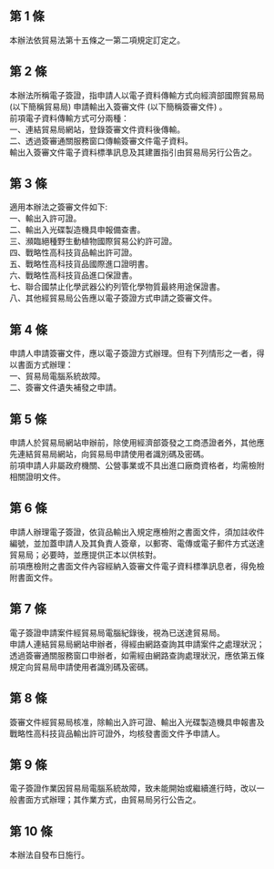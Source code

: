 第 1 條
-------
本辦法依貿易法第十五條之一第二項規定訂定之。

第 2 條
-------
本辦法所稱電子簽證，指申請人以電子資料傳輸方式向經濟部國際貿易局  
 (以下簡稱貿易局) 申請輸出入簽審文件 (以下簡稱簽審文件) 。  
前項電子資料傳輸方式可分兩種：  
一、連結貿易局網站，登錄簽審文件資料後傳輸。  
二、透過簽審通關服務窗口傳輸簽審文件電子資料。  
輸出入簽審文件電子資料標準訊息及其建置指引由貿易局另行公告之。

第 3 條
-------
適用本辦法之簽審文件如下:  
一、輸出入許可證。  
二、輸出入光碟製造機具申報備查書。  
三、瀕臨絕種野生動植物國際貿易公約許可證。  
四、戰略性高科技貨品輸出許可證。  
五、戰略性高科技貨品國際進口證明書。  
六、戰略性高科技貨品進口保證書。  
七、聯合國禁止化學武器公約列管化學物質最終用途保證書。  
八、其他經貿易局公告應以電子簽證方式申請之簽審文件。

第 4 條
-------
申請人申請簽審文件，應以電子簽證方式辦理。但有下列情形之一者，得  
以書面方式辦理：  
一、貿易局電腦系統故障。  
二、簽審文件遺失補發之申請。

第 5 條
-------
申請人於貿易局網站申辦前，除使用經濟部簽發之工商憑證者外，其他應  
先連結貿易局網站，向貿易局申請使用者識別碼及密碼。  
前項申請人非屬政府機關、公營事業或不具出進口廠商資格者，均需檢附  
相關證明文件。

第 6 條
-------
申請人辦理電子簽證，依貨品輸出入規定應檢附之書面文件，須加註收件  
編號，並加蓋申請人及其負責人簽章，以郵寄、電傳或電子郵件方式送達  
貿易局；必要時，並應提供正本以供核對。  
前項應檢附之書面文件內容經納入簽審文件電子資料標準訊息者，得免檢  
附書面文件。

第 7 條
-------
電子簽證申請案件經貿易局電腦紀錄後，視為已送達貿易局。  
申請人連結貿易局網站申辦者，得經由網路查詢其申請案件之處理狀況；  
透過簽審通關服務窗口申辦者，如需經由網路查詢處理狀況，應依第五條  
規定向貿易局申請使用者識別碼及密碼。

第 8 條
-------
簽審文件經貿易局核准，除輸出入許可證、輸出入光碟製造機具申報書及  
戰略性高科技貨品輸出許可證外，均核發書面文件予申請人。

第 9 條
-------
電子簽證作業因貿易局電腦系統故障，致未能開始或繼續進行時，改以一  
般書面方式辦理；其作業方式，由貿易局另行公告之。

第 10 條
--------
本辦法自發布日施行。

